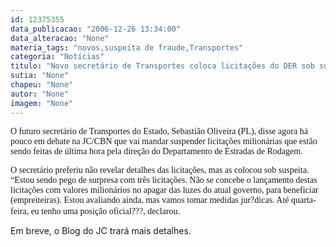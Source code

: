 ```yaml
---
id: 12375355
data_publicacao: "2006-12-26 13:34:00"
data_alteracao: "None"
materia_tags: "novos,suspeita de fraude,Transportes"
categoria: "Notícias"
titulo: "Novo secretário de Transportes coloca licitações do DER sob suspeita"
sutia: "None"
chapeu: "None"
autor: "None"
imagem: "None"
---
```

<p><P><FONT face=Verdana>O futuro secretário de Transportes do Estado, Sebastião Oliveira (PL), disse agora há pouco em debate na JC/CBN que vai mandar suspender licitações milionárias que estão sendo feitas de última hora pela direção do Departamento de Estradas de Rodagem.<BR></FONT></P></p>
<p><P><FONT face=Verdana>O secretário preferiu não revelar detalhes das licitações, mas as colocou sob suspeita. “Estou sendo pego de surpresa com três licitações. Não se concebe o lançamento destas licitações com valores milionários no apagar das luzes do atual governo, para beneficiar (empreiteiras). Estou avaliando ainda, mas vamos tomar medidas jur?dicas. Até quarta-feira, eu tenho uma posição oficial???, declarou</FONT>.</P></p>
<p><P>Em breve, o Blog do JC trará mais detalhes.</P> </p>
